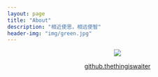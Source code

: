 ```yaml
---
layout: page
title: "About"
description: "相近使思，相远使智"
header-img: "img/green.jpg"
---
```



<center>
    <p><img src="http://7xlfkx.com1.z0.glb.clouddn.com/white2.jpg" align="center"></p>
</center>




<center>
<a href="http://github.com/thethingiswaiter">github.thethingiswaiter</a>
</center>
